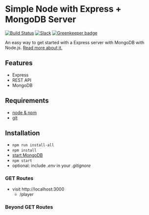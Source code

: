 # Simple Node with Express + MongoDB Server

[![Build Status](https://travis-ci.org/rwieruch/node-express-mongodb-server.svg?branch=master)](https://travis-ci.org/rwieruch/node-express-mongodb-server) [![Slack](https://slack-the-road-to-learn-react.wieruch.com/badge.svg)](https://slack-the-road-to-learn-react.wieruch.com/) [![Greenkeeper badge](https://badges.greenkeeper.io/rwieruch/node-express-mongodb-server.svg)](https://greenkeeper.io/)

An easy way to get started with a Express server with MongoDB with Node.js. [Read more about it.](https://www.robinwieruch.de/mongodb-express-setup-tutorial/)

## Features

- Express
- REST API
- MongoDB

## Requirements

- [node & npm](https://nodejs.org/en/)
- [git](https://www.robinwieruch.de/git-essential-commands/)

## Installation
- `npm run install-all`
- `npm install`
- [start MongoDB](https://www.robinwieruch.de/mongodb-express-setup-tutorial/)
- `npm start`
- optional: include _.env_ in your _.gitignore_

### GET Routes

- visit http://localhost:3000
  - /player

### Beyond GET Routes
